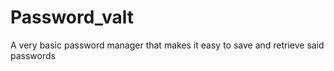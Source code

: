 # Password_valt
A very basic password manager that makes it easy to save and retrieve said passwords
